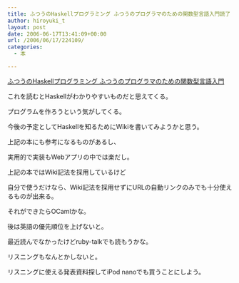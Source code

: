 ```yaml
---
title: ふつうのHaskellプログラミング ふつうのプログラマのための関数型言語入門読了
author: hiroyuki_t
layout: post
date: 2006-06-17T13:41:09+00:00
url: /2006/06/17/224109/
categories:
  - 本

---
```

<div class="section">
  <div data-role="amazonjs" data-asin="4797336021" data-locale="JP" data-tmpl="" data-img-size="" class="asin_4797336021_JP_ amazonjs_item">
    <div class="amazonjs_indicator">
      <span class="amazonjs_indicator_img"></span><a class="amazonjs_indicator_title" href="#">ふつうのHaskellプログラミング ふつうのプログラマのための関数型言語入門</a><span class="amazonjs_indicator_footer"></span>
    </div>
  </div></p> 
  
  <p>
    これを読むとHaskellがわかりやすいものだと思えてくる。
  </p>
  
  <p>
    プログラムを作ろうという気がしてくる。
  </p>
  
  <p>
  </p>
  
  <p>
    今後の予定としてHaskellを知るためにWikiを書いてみようかと思う。
  </p>
  
  <p>
    上記の本にも参考になるものがあるし、
  </p>
  
  <p>
    実用的で実装もWebアプリの中では楽だし。
  </p>
  
  <p>
    上記の本ではWiki記法を採用しているけど
  </p>
  
  <p>
    自分で使うだけなら、Wiki記法を採用せずにURLの自動リンクのみでも十分使えるものが出来る。
  </p>
  
  <p>
  </p>
  
  <p>
    それができたらOCamlかな。
  </p>
  
  <p>
    後は英語の優先順位を上げないと。
  </p>
  
  <p>
    最近読んでなかったけどruby-talkでも読もうかな。
  </p>
  
  <p>
    リスニングもなんとかしないと。
  </p>
  
  <p>
    リスニングに使える発表資料探してiPod nanoでも買うことにしよう。
  </p>
</div>